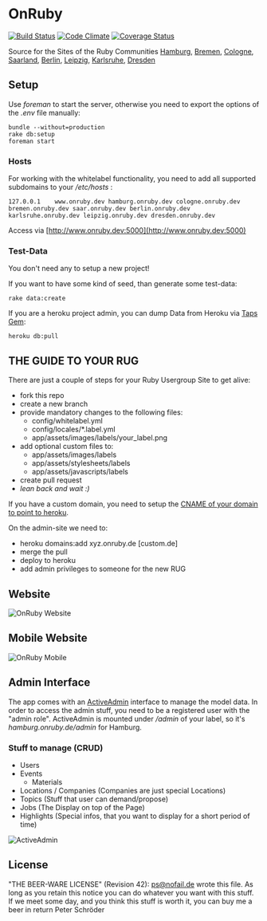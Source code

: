 # OnRuby
[![Build Status](https://secure.travis-ci.org/phoet/on_ruby.png)](https://travis-ci.org/phoet/on_ruby)
[![Code Climate](https://codeclimate.com/github/phoet/on_ruby.png)](https://codeclimate.com/github/phoet/on_ruby)
[![Coverage Status](https://coveralls.io/repos/phoet/on_ruby/badge.png?branch=master)](https://coveralls.io/r/phoet/on_ruby?branch=master)


Source for the Sites of the Ruby Communities [Hamburg](http://hamburg.onruby.de), [Bremen](http://bremen.onruby.de), [Cologne](http://cologne.onruby.de), [Saarland](http://saar.onruby.de), [Berlin](http://berlin.onruby.de), [Leipzig](http://leipzig.onruby.de), [Karlsruhe](http://karlsruhe.onruby.de), [Dresden](http://dresden.onruby.de)

## Setup

Use *foreman* to start the server, otherwise you need to export the options of the *.env* file manually:

    bundle --without=production
    rake db:setup
    foreman start

### Hosts

For working with the whitelabel functionality, you need to add all supported subdomains to your */etc/hosts* :

    127.0.0.1    www.onruby.dev hamburg.onruby.dev cologne.onruby.dev bremen.onruby.dev saar.onruby.dev berlin.onruby.dev karlsruhe.onruby.dev leipzig.onruby.dev dresden.onruby.dev

Access via [http://www.onruby.dev:5000](http://www.onruby.dev:5000)

### Test-Data

You don't need any to setup a new project!

If you want to have some kind of seed, than generate some test-data:

    rake data:create

If you are a heroku project admin, you can dump Data from Heroku via [Taps Gem](https://devcenter.heroku.com/articles/taps):

    heroku db:pull

## THE GUIDE TO YOUR RUG

There are just a couple of steps for your Ruby Usergroup Site to get alive:

- fork this repo
- create a new branch
- provide mandatory changes to the following files:
    - config/whitelabel.yml
    - config/locales/*.label.yml
    - app/assets/images/labels/your_label.png
- add optional custom files to:
    - app/assets/images/labels
    - app/assets/stylesheets/labels
    - app/assets/javascripts/labels
- create pull request
- *lean back and wait :)*

If you have a custom domain, you need to setup the [CNAME of your domain to point to heroku](https://devcenter.heroku.com/articles/custom-domains#dns_setup).

On the admin-site we need to:

- heroku domains:add xyz.onruby.de [custom.de]
- merge the pull
- deploy to heroku
- add admin privileges to someone for the new RUG

## Website

![OnRuby Website](http://f.cl.ly/items/3o0v3c2d1X3A0o3s0O11/Bildschirmfoto%202012-09-26%20um%2019.23.17.png)

## Mobile Website

![OnRuby Mobile](http://f.cl.ly/items/02203G1m3Y3X3p1O153g/mobile.png)

## Admin Interface

The app comes with an [ActiveAdmin](https://github.com/gregbell/active_admin) interface to manage the model data.
In order to access the admin stuff, you need to be a registered user with the "admin role".
ActiveAdmin is mounted under */admin* of your label, so it's *hamburg.onruby.de/admin* for Hamburg.

### Stuff to manage (CRUD)

- Users
- Events
    - Materials
- Locations / Companies (Companies are just special Locations)
- Topics (Stuff that user can demand/propose)
- Jobs (The Display on top of the Page)
- Highlights (Special infos, that you want to display for a short period of time)

![ActiveAdmin](http://f.cl.ly/items/2w3P211I0a032u2x1k3k/Bildschirmfoto%202012-07-23%20um%2023.09.59.png)

## License

"THE BEER-WARE LICENSE" (Revision 42):
[ps@nofail.de](mailto:ps@nofail.de) wrote this file. As long as you retain this notice you
can do whatever you want with this stuff. If we meet some day, and you think
this stuff is worth it, you can buy me a beer in return Peter Schröder
